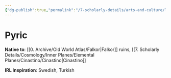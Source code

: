```yaml
---
{"dg-publish":true,"permalink":"/7-scholarly-details/arts-and-culture/languages/pyric/","noteIcon":""}
---
```


# Pyric

**Native to**: [[0. Archive/Old World Atlas/Falkor\|Falkor]] ruins, [[7. Scholarly Details/Cosmology/Inner Planes/Elemental Planes/Cinastino/Cinastino\|Cinastino]] 

**IRL Inspiration**: Swedish, Turkish